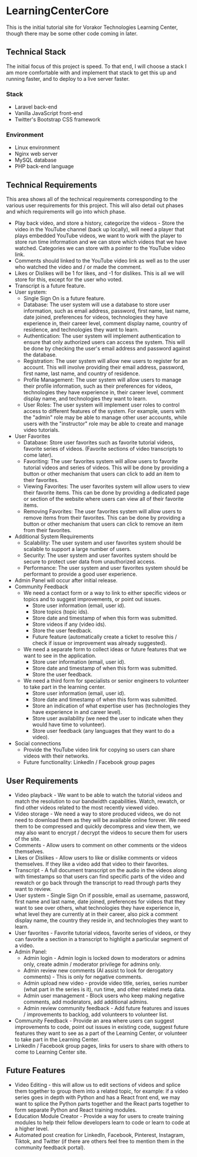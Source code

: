 # LearningCenterCore

This is the initial tutorial site for Vorakor Technologies Learning Center, though there may be some other code coming in later.

## Technical Stack

The initial focus of this project is speed. To that end, I will choose a stack I am more comfortable with and implement that stack to get this up and running faster, and to deploy to a live server faster.

### Stack

- Laravel back-end
- Vanilla JavaScript front-end
- Twitter's Bootstrap CSS framework

### Environment

- Linux environment
- Nginx web server
- MySQL database
- PHP back-end language

## Technical Requirements

This area shows all of the technical requirements corresponding to the various user requirements for this project. This will also detail out phases and which requirements will go into which phase.

- Play back video, and store a history, categorize the videos - Store the video in the YouTube channel (back up locally), will need a player that plays embedded YouTube videos, we want to work with the player to store run time information and we can store which videos that we have watched. Categories we can store with a pointer to the YouTube video link.
- Comments should linked to the YouTube video link as well as to the user who watched the video and / or made the comment.
- Likes or Dislikes will be 1 for likes, and -1 for dislikes. This is all we will store for this, except for the user who voted.
- Transcript is a future feature.
- User system:
  - Single Sign On is a future feature.
  - Database: The user system will use a database to store user information, such as email address, password, first name, last name, date joined, preferences for videos, technologies they have experience in, their career level, comment display name, country of residence, and technologies they want to learn.
  - Authentication: The user system will implement authentication to ensure that only authorized users can access the system. This will be done by checking the user's email address and password against the database.
  - Registration: The user system will allow new users to register for an account. This will involve providing their email address, password, first name, last name, and country of residence.
  - Profile Management: The user system will allow users to manage their profile information, such as their preferences for videos, technologies they have experience in, their career level, comment display name, and technologies they want to learn.
  - User Roles: The user system will implement user roles to control access to different features of the system. For example, users with the "admin" role may be able to manage other user accounts, while users with the "instructor" role may be able to create and manage video tutorials.
- User Favorites
  - Database: Store user favorites such as favorite tutorial videos, favorite series of videos. (Favorite sections of video transcripts to come later).
  - Favoriting: The user favorites system will allow users to favorite tutorial videos and series of videos. This will be done by providing a button or other mechanism that users can click to add an item to their favorites.
  - Viewing Favorites: The user favorites system will allow users to view their favorite items. This can be done by providing a dedicated page or section of the website where users can view all of their favorite items.
  - Removing Favorites: The user favorites system will allow users to remove items from their favorites. This can be done by providing a button or other mechanism that users can click to remove an item from their favorites.
- Additional System Requirements
  - Scalability: The user system and user favorites system should be scalable to support a large number of users.
  - Security: The user system and user favorites system should be secure to protect user data from unauthorized access.
  - Performance: The user system and user favorites system should be performant to provide a good user experience.
- Admin Panel will occur after initial release.
- Community Feedback
  - We need a contact form or a way to link to either specific videos or topics and to suggest improvements, or point out issues.
    - Store user information (email, user id).
    - Store topics (topic ids).
    - Store date and timestamp of when this form was submitted.
    - Store videos if any (video ids).
    - Store the user feedback.
    - Future feature (automatically create a ticket to resolve this / check if issue or improvement was already suggested).
  - We need a separate form to collect ideas or future features that we want to see in the application.
    - Store user information (email, user id).
    - Store date and timestamp of when this form was submitted.
    - Store the user feedback.
  - We need a third form for specialists or senior engineers to volunteer to take part in the learning center.
    - Store user information (email, user id).
    - Store date and timestamp of when this form was submitted.
    - Store an indication of what expertise user has (technologies they have experience in and career level).
    - Store user availability (we need the user to indicate when they would have time to volunteer).
    - Store user feedback (any languages that they want to do a video).
- Social connections
  - Provide the YouTube video link for copying so users can share videos with their networks.
  - Future functionality: LinkedIn / Facebook group pages

## User Requirements

- Video playback - We want to be able to watch the tutorial videos and match the resolution to our bandwidth capabilities. Watch, rewatch, or find other videos related to the most recently viewed video.
- Video storage - We need a way to store produced videos, we do not need to download them as they will be available online forever. We need them to be compressed and quickly decompress and view them, we may also want to encrypt / decrypt the videos to secure them for users of the site.
- Comments - Allow users to comment on other comments or the videos themselves.
- Likes or Dislikes - Allow users to like or dislike comments or videos themselves. If they like a video add that video to their favorites.
- Transcript - A full document transcript on the audio in the videos along with timestamps so that users can find specific parts of the video and rewatch or go back through the transcript to read through parts they want to review.
- User system - Single Sign On if possible, email as username, password, first name and last name, date joined, preferences for videos that they want to see over others, what technologies they have experience in, what level they are currently at in their career, also pick a comment display name, the country they reside in, and technologies they want to learn.
- User favorites - Favorite tutorial videos, favorite series of videos, or they can favorite a section in a transcript to highlight a particular segment of a video.
- Admin Panel:
  - Admin login - Admin login is locked down to moderators or admins only, create admin / moderator privilege for admins only.
  - Admin review new comments (AI assist to look for derogatory comments) - This is only for negative comments.
  - Admin upload new video - provide video title, series, series number (what part in the series is it), run time, and other related meta data.
  - Admin user management - Block users who keep making negative comments, add moderators, add additional admins.
  - Admin review community feedback - Add future features and issues / improvements to backlog, add volunteers to volunteer list.
- Community Feedback - Provide an area where users can suggest improvements to code, point out issues in existing code, suggest future features they want to see as a part of the Learning Center, or volunteer to take part in the Learning Center.
- LinkedIn / Facebook group pages, links for users to share with others to come to Learning Center site.

## Future Features

- Video Editing - this will allow us to edit sections of videos and splice them together to group them into a related topic, for example: if a video series goes in depth with Python and has a React front end, we may want to splice the Python parts together and the React parts together to form separate Python and React training modules.
- Education Module Creator - Provide a way for users to create training modules to help their fellow developers learn to code or learn to code at a higher level.
- Automated post creation for LinkedIn, Facebook, Pinterest, Instagram, Tiktok, and Twitter (if there are others feel free to mention them in the community feedback portal).
